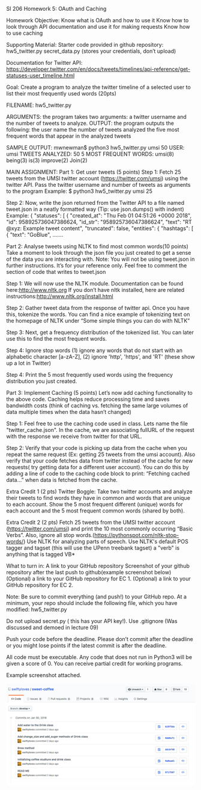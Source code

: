 
SI 206 
Homework 5: OAuth and Caching

Homework Objective:
Know what is OAuth and how to use it
Know how to look through API documentation and use it for making requests
Know how to use caching

Supporting Material:
Starter code provided in github repository: 
hw5_twitter.py
secret_data.py (stores your credentials, don’t upload)

Documentation for Twitter API: https://developer.twitter.com/en/docs/tweets/timelines/api-reference/get-statuses-user_timeline.html

Goal: Create a program to analyze the twitter timeline of a selected user to list their most frequently used words (20pts)

FILENAME: hw5_twitter.py

ARGUMENTS: the program takes two arguments: a twitter username and the number of tweets to analyze.
OUTPUT: the program outputs the following:
the user name
the number of tweets analyzed
the five most frequent words that appear in the analyzed tweets

SAMPLE OUTPUT:
mwnewman$ python3 hw5_twitter.py umsi 50
USER: umsi
TWEETS ANALYZED: 50
5 MOST FREQUENT WORDS: umsi(8) being(3) is(3) improve(2) Join(2) 

MAIN ASSIGNMENT:
Part 1: Get user tweets (5 points)
Step 1: Fetch 25 tweets from the UMSI twitter account (https://twitter.com/umsi) using the twitter API. Pass the twitter username and number of tweets as arguments to the program
Example: $ python3 hw5_twitter.py umsi 25

Step 2: Now, write the json returned from the Twitter API to a file named tweet.json in a neatly formatted way (Tip: use json.dumps() with indent)
Example:
{
    "statuses": [
        {
            "created_at": "Thu Feb 01 04:51:26 +0000 2018",
            "id": 958925736047386624,
            "id_str": "958925736047386624",
            "text": "RT @xyz: Example tweet content",
            "truncated": false,
            "entities": {
                "hashtags": [
                    {
                        "text": "GoBlue",
		.......


Part 2: Analyse tweets using NLTK to find most common words(10 points)
Take a moment to look through the json file you just created to get a sense of the data you are interacting with. 
Note: You will not be using tweet.json in further instructions. It’s for your reference only. Feel free to comment the section of code that writes to tweet.json

Step 1: We will now use the NLTK module. Documentation can be found here:http://www.nltk.org
If you don’t have nltk installed, here are related instructions:http://www.nltk.org/install.html

Step 2: Gather tweet data from the response of twitter api. Once you have this, tokenize the words. You can find a nice example of tokenizing text on the homepage of NLTK under “Some simple things you can do with NLTK”

Step 3: Next, get a frequency distribution of the tokenized list. You can later use this to find the most frequent words.

Step 4: Ignore stop words
(1) ignore any words that do not start with an alphabetic character [a-zA-Z], 
(2) ignore 'http', 'https', and 'RT' (these show up a lot in Twitter)

Step 4: Print the 5 most frequently used words using the frequency distribution you just created.

Part 3: Implement Caching (5 points)
Let’s now add caching functionality to the above code. Caching helps reduce processing time and saves bandwidth costs (think of caching vs. fetching the same large volumes of data multiple times when the data hasn’t changed)

Step 1: Feel free to use the caching code used in class. Lets name the file "twitter_cache.json". In the cache, we are associating fullURL of the request with the response we receive from twitter for that URL.

Step 2: Verify that your code is picking up data from the cache when you repeat the same request (Ex: getting 25 tweets from the umsi account). Also verify that your code fetches data from twitter instead of the cache for new requests( try getting data for a different user account).
You can do this by adding a line of code to the caching code block to print: “Fetching cached data...” when data is fetched from the cache.

Extra Credit 1 (2 pts)
Twitter Boggle: Take two twitter accounts and analyze their tweets to find words they have in common and words that are unique to each account. Show the 5 most frequent different (unique) words for each account and the 5 most frequent common words (shared by both).

Extra Credit 2 (2 pts)
Fetch 25 tweets from the UMSI twitter account (https://twitter.com/umsi) and print the 10 most commonly occurring “Basic Verbs”. Also, ignore all stop words.(https://pythonspot.com/nltk-stop-words/)
Use NLTK for analyzing parts of speech. Use NLTK's default POS tagger and tagset (this will use the UPenn treebank tagset)
a "verb" is anything that is tagged VB*

What to turn in:
A link to your GitHub repository 
Screenshot of your github repository after the last push to github(example screenshot below)
(Optional) a link to your GitHub repository for EC 1.
(Optional) a link to your GitHub repository for EC 2.

Note:
Be sure to commit everything (and push!) to your GitHub repo. At a minimum, your repo should include the following file, which you have modified:
hw5_twitter.py

Do not upload secret.py ( this has your API key!). Use .gitignore (Was discussed and demoed in lecture 09)

Push your code before the deadline. Please don’t commit after the deadline or you might lose points if the latest commit is after the deadline.

All code must be executable. Any code that does not run in Python3 will be given a score of 0.  You can receive partial credit for working programs. 

Example screenshot attached.

![Screen Shot](https://raw.githubusercontent.com/SI507-206-W18/206-hw05-oauth-caching/master/ScreenShot.png)


